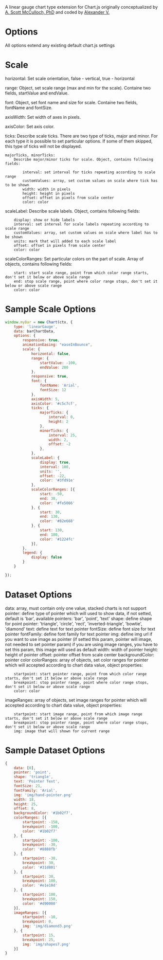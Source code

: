 A linear gauge chart type extension for Chart.js originally conceptualized by [A. Scott McCulloch, PhD](http://www.tapintu.com) and coded by [Alexander V.](https://www.upwork.com/o/profiles/users/_~01f75d88b019d87523/)

# Options

All options extend any existing default chart.js settings

# Scale

horizontal: 
	Set scale orientation, false - vertical, true - horizontal
	
range: 
	Object, set scale range (max and min for the scale). Containe two fields, startValue and endValue.

font: 
	Object, set font name and size for scale. Containe two fields, fontName and fontSize.
	
axisWidth: 
	Set width of axes in pixels.
	
axisColor:
	Set axis color.

ticks:
	Describe scale ticks. There are two type of ticks, major and minor. For each type it is possible to set particular options. If some of them skipped, this type of ticks will not be displayed.
	
	majorTicks, minorTicks:
		Describe major/minor ticks for scale. Object, contains following fields:

			interval: set interval for ticks repeating according to scale range
            customValues: array, set custom values on scale where tick has to be shown
            width: width in pixels
            height: height in pixels
            offset: offset in pixels from scale center
            color: color
            
scaleLabel:
	Describe scale labels. Object, contains following fields:

		display: show or hide labels
		interval: set interval for scale labels repeating according to scale range
        customValues: array, set custom values on scale where label has to be shown
        units: mark that will added to each scale label
        offset: offset in pixels from scale center
        color: color

scaleColorRanges:
	Set particular colors on the part of scale. Array of objects, contains following fields:

		start: start scale range, point from which color range starts, don't set it below or above scale range
        end: stop scale range, point where color range stops, don't set it below or above scale range
        color: color	
	

# Sample Scale Options

```javascript
window.myBar = new Chart(ctx, {
	type: 'linearGauge',
    data: barChartData,
    options: {
        responsive: true,
        animationEasing: "easeInBounce",
        scale: {
        	horizontal: false,
            range: {
                startValue: -100,
        		endValue: 200
            },
            responsive: true,
            font: {
                fontName: 'Arial',
                fontSize: 12
            },
            axisWidth: 5,
            axisColor: '#c5c7cf',
            ticks: {
                majorTicks: {
	                interval: 0,
	                height: 2
	            },
	            minorTicks: {
	                interval: 25,
	                width: 2,
	                offset: -2
	            },
            },
            scaleLabel: {
                display: true,
                interval: 100,
                units: '',
                offset: -22,
                color: '#3fd91e'
            },
            scaleColorRanges: [{
                start: -50,
                end: 30,
                color: '#fe5066'
            }, {
                start: 30,
                end: 130,
                color: '#82e668'
            }, {
                start: 130,
                end: 180,
                color: '#1224fc'
            }],
        },
    	legend: {
            display: false
        }
    }

});
```

# Dataset Options

data: array, must contain only one value, stacked charts is not support
pointer: define type of pointer which will used to show data, if not setted, default is 'bar', 
			available pointers: 'bar', 'point', 'text'
shape: define shape for point pointer: 'triangle', 'circle', 'rect', 'inverted-triangle', 'bowtie', 'diamond'
text: define text for text pointer
fontSize: define font size for text pointer
fontFamily: define font family for text pointer
img: define img url if you want to use image as pointer (if setted this param, pointer will image, not needed to set pointer param)
	if you are using image ranges, you have to set this param, this image will used as default
width: width of pointer
height: height of pointer
offset: pointer offset from scale center
backgroundColor: pointer color
colorRanges:
	array of objects, set color ranges for pointer which will accepted according to chart data value, object properties:

		startpoint: start pointer range, point from which color range starts, don't set it below or above scale range
        breakpoint: stop pointer range, point where color range stops, don't set it below or above scale range
        color: color

imageRanges:
	array of objects, set image ranges for pointer which will accepted according to chart data value, object properties:

		startpoint: start image range, point from which image range starts, don't set it below or above scale range
        breakpoint: stop pointer range, point where color range stops, don't set it below or above scale range
        img: image that will shown for current range


# Sample Dataset Options
```javascript
{
    data: [0],
    pointer: 'point',
    shape: 'triangle',
    text: 'Pointer Text',
    fontSize: 21,
    fontFamily: 'Arial',
    img: 'img/hand-pointer.png'
    width: 18,
    height: 25,
    offset: 8,
    backgroundColor: '#1b02f7',
    colorRanges: [{
        startpoint: -150,
        breakpoint: -100,
        color: '#1b02f7'
    }, {
        startpoint: -100,
        breakpoint: -30,
        color: '#8888fb'
    }, {
        startpoint: -30,
        breakpoint: 30,
        color: '#31d801'
    }, {
        startpoint: 30,
        breakpoint: 100,
        color: '#e1e10d'
    }, {
        startpoint: 100,
        breakpoint: 150,
        color: '#d90000'
    }],
    imageRanges: [{
        startpoint: -10,
        breakpoint: 0,
        img: 'img/diamond3.png'
    }, {
        startpoint: 15,
        breakpoint: 25,
        img: 'img/shapes7.png'
    }]
}
```
